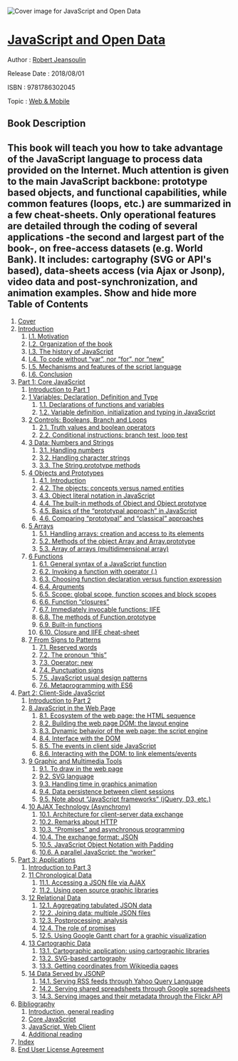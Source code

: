 ![Cover image for JavaScript and Open Data](https://imgdetail.ebookreading.net/cover/cover/web_mobile/EB9781786302045.jpg)

[JavaScript and Open Data](https://ebookreading.net/view/book/JavaScript+and+Open+Data-EB9781786302045_1.html "JavaScript and Open Data")
====================================================================================================================

Author : [Robert Jeansoulin](https://ebookreading.net/search/author/Robert+Jeansoulin)

Release Date : 2018/08/01

ISBN : 9781786302045

Topic : [Web & Mobile](https://ebookreading.net/search/category/web-mobile)

Book Description
-----------------

 This book will teach you how to take advantage of the JavaScript language to process data provided on the Internet. 
Much attention is given to the main JavaScript backbone: prototype based objects, and functional capabilities, while common features (loops, etc.) are summarized in a few cheat-sheets. Only operational features are detailed through the coding of several applications -the second and largest part of the book-, on free-access datasets (e.g. World Bank). It includes: cartography (SVG or API's based), data-sheets access (via Ajax or Jsonp), video data and post-synchronization, and animation examples.
        Show and hide more                
Table of Contents
-----------------

1. [Cover](https://ebookreading.net/view/book/JavaScript+and+Open+Data-EB9781786302045_1.html)
1. [Introduction](https://ebookreading.net/view/book/JavaScript+and+Open+Data-EB9781786302045_6.html)
    1. [I.1. Motivation](https://ebookreading.net/view/book/JavaScript+and+Open+Data-EB9781786302045_6.html#hI_1)
    1. [I.2. Organization of the book](https://ebookreading.net/view/book/JavaScript+and+Open+Data-EB9781786302045_6.html#hI_2)
    1. [I.3. The history of JavaScript](https://ebookreading.net/view/book/JavaScript+and+Open+Data-EB9781786302045_6.html#hI_3)
    1. [I.4. To code without “var”, nor “for”, nor “new”](https://ebookreading.net/view/book/JavaScript+and+Open+Data-EB9781786302045_6.html#hI_4)
    1. [I.5. Mechanisms and features of the script language](https://ebookreading.net/view/book/JavaScript+and+Open+Data-EB9781786302045_6.html#hI_5)
    1. [I.6. Conclusion](https://ebookreading.net/view/book/JavaScript+and+Open+Data-EB9781786302045_6.html#hI_6)
1. [Part 1: Core JavaScript](https://ebookreading.net/view/book/JavaScript+and+Open+Data-EB9781786302045_7.html)
    1. [Introduction to Part 1](https://ebookreading.net/view/book/JavaScript+and+Open+Data-EB9781786302045_8.html)
    1. [1 Variables: Declaration, Definition and Type](https://ebookreading.net/view/book/JavaScript+and+Open+Data-EB9781786302045_9.html)
        1. [1.1. Declarations of functions and variables](https://ebookreading.net/view/book/JavaScript+and+Open+Data-EB9781786302045_9.html#h1_1)
        1. [1.2. Variable definition, initialization and typing in JavaScript](https://ebookreading.net/view/book/JavaScript+and+Open+Data-EB9781786302045_9.html#h1_2)
    1. [2 Controls: Booleans, Branch and Loops](https://ebookreading.net/view/book/JavaScript+and+Open+Data-EB9781786302045_10.html)
        1. [2.1. Truth values and boolean operators](https://ebookreading.net/view/book/JavaScript+and+Open+Data-EB9781786302045_10.html#h2_1)
        1. [2.2. Conditional instructions: branch test, loop test](https://ebookreading.net/view/book/JavaScript+and+Open+Data-EB9781786302045_10.html#h2_2)
    1. [3 Data: Numbers and Strings](https://ebookreading.net/view/book/JavaScript+and+Open+Data-EB9781786302045_11.html)
        1. [3.1. Handling numbers](https://ebookreading.net/view/book/JavaScript+and+Open+Data-EB9781786302045_11.html#h3_1)
        1. [3.2. Handling character strings](https://ebookreading.net/view/book/JavaScript+and+Open+Data-EB9781786302045_11.html#h3_2)
        1. [3.3. The String.prototype methods](https://ebookreading.net/view/book/JavaScript+and+Open+Data-EB9781786302045_11.html#h3_3)
    1. [4 Objects and Prototypes](https://ebookreading.net/view/book/JavaScript+and+Open+Data-EB9781786302045_12.html)
        1. [4.1. Introduction](https://ebookreading.net/view/book/JavaScript+and+Open+Data-EB9781786302045_12.html#h4_1)
        1. [4.2. The objects: concepts versus named entities](https://ebookreading.net/view/book/JavaScript+and+Open+Data-EB9781786302045_12.html#h4_2)
        1. [4.3. Object literal notation in JavaScript](https://ebookreading.net/view/book/JavaScript+and+Open+Data-EB9781786302045_12.html#h4_3)
        1. [4.4. The built-in methods of Object and Object.prototype](https://ebookreading.net/view/book/JavaScript+and+Open+Data-EB9781786302045_12.html#h4_4)
        1. [4.5. Basics of the “prototypal approach” in JavaScript](https://ebookreading.net/view/book/JavaScript+and+Open+Data-EB9781786302045_12.html#h4_5)
        1. [4.6. Comparing “prototypal” and “classical” approaches](https://ebookreading.net/view/book/JavaScript+and+Open+Data-EB9781786302045_12.html#h4_6)
    1. [5 Arrays](https://ebookreading.net/view/book/JavaScript+and+Open+Data-EB9781786302045_13.html)
        1. [5.1. Handling arrays: creation and access to its elements](https://ebookreading.net/view/book/JavaScript+and+Open+Data-EB9781786302045_13.html#h5_1)
        1. [5.2. Methods of the object Array and Array.prototype](https://ebookreading.net/view/book/JavaScript+and+Open+Data-EB9781786302045_13.html#h5_2)
        1. [5.3. Array of arrays (multidimensional array)](https://ebookreading.net/view/book/JavaScript+and+Open+Data-EB9781786302045_13.html#h5_3)
    1. [6 Functions](https://ebookreading.net/view/book/JavaScript+and+Open+Data-EB9781786302045_14.html)
        1. [6.1. General syntax of a JavaScript function](https://ebookreading.net/view/book/JavaScript+and+Open+Data-EB9781786302045_14.html#h6_1)
        1. [6.2. Invoking a function with operator (.)](https://ebookreading.net/view/book/JavaScript+and+Open+Data-EB9781786302045_14.html#h6_2)
        1. [6.3. Choosing function declaration versus function expression](https://ebookreading.net/view/book/JavaScript+and+Open+Data-EB9781786302045_14.html#h6_3)
        1. [6.4. Arguments](https://ebookreading.net/view/book/JavaScript+and+Open+Data-EB9781786302045_14.html#h6_4)
        1. [6.5. Scope: global scope, function scopes and block scopes](https://ebookreading.net/view/book/JavaScript+and+Open+Data-EB9781786302045_14.html#h6_5)
        1. [6.6. Function “closures”](https://ebookreading.net/view/book/JavaScript+and+Open+Data-EB9781786302045_14.html#h6_6)
        1. [6.7. Immediately invocable functions: IIFE](https://ebookreading.net/view/book/JavaScript+and+Open+Data-EB9781786302045_14.html#h6_7)
        1. [6.8. The methods of Function.prototype](https://ebookreading.net/view/book/JavaScript+and+Open+Data-EB9781786302045_14.html#h6_8)
        1. [6.9. Built-in functions](https://ebookreading.net/view/book/JavaScript+and+Open+Data-EB9781786302045_14.html#h6_9)
        1. [6.10. Closure and IIFE cheat-sheet](https://ebookreading.net/view/book/JavaScript+and+Open+Data-EB9781786302045_14.html#h6_10)
    1. [7 From Signs to Patterns](https://ebookreading.net/view/book/JavaScript+and+Open+Data-EB9781786302045_15.html)
        1. [7.1. Reserved words](https://ebookreading.net/view/book/JavaScript+and+Open+Data-EB9781786302045_15.html#h7_1)
        1. [7.2. The pronoun “this”](https://ebookreading.net/view/book/JavaScript+and+Open+Data-EB9781786302045_15.html#h7_2)
        1. [7.3. Operator: new](https://ebookreading.net/view/book/JavaScript+and+Open+Data-EB9781786302045_15.html#h7_3)
        1. [7.4. Punctuation signs](https://ebookreading.net/view/book/JavaScript+and+Open+Data-EB9781786302045_15.html#h7_4)
        1. [7.5. JavaScript usual design patterns](https://ebookreading.net/view/book/JavaScript+and+Open+Data-EB9781786302045_15.html#h7_5)
        1. [7.6. Metaprogramming with ES6](https://ebookreading.net/view/book/JavaScript+and+Open+Data-EB9781786302045_15.html#h7_6)
1. [Part 2: Client-Side JavaScript](https://ebookreading.net/view/book/JavaScript+and+Open+Data-EB9781786302045_16.html)
    1. [Introduction to Part 2](https://ebookreading.net/view/book/JavaScript+and+Open+Data-EB9781786302045_17.html)
    1. [8 JavaScript in the Web Page](https://ebookreading.net/view/book/JavaScript+and+Open+Data-EB9781786302045_18.html)
        1. [8.1. Ecosystem of the web page: the HTML sequence](https://ebookreading.net/view/book/JavaScript+and+Open+Data-EB9781786302045_18.html#h8_1)
        1. [8.2. Building the web page DOM: the layout engine](https://ebookreading.net/view/book/JavaScript+and+Open+Data-EB9781786302045_18.html#h8_2)
        1. [8.3. Dynamic behavior of the web page: the script engine](https://ebookreading.net/view/book/JavaScript+and+Open+Data-EB9781786302045_18.html#h8_3)
        1. [8.4. Interface with the DOM](https://ebookreading.net/view/book/JavaScript+and+Open+Data-EB9781786302045_18.html#h8_4)
        1. [8.5. The events in client side JavaScript](https://ebookreading.net/view/book/JavaScript+and+Open+Data-EB9781786302045_18.html#h8_5)
        1. [8.6. Interacting with the DOM: to link elements/events](https://ebookreading.net/view/book/JavaScript+and+Open+Data-EB9781786302045_18.html#h8_6)
    1. [9 Graphic and Multimedia Tools](https://ebookreading.net/view/book/JavaScript+and+Open+Data-EB9781786302045_19.html)
        1. [9.1. To draw in the web page](https://ebookreading.net/view/book/JavaScript+and+Open+Data-EB9781786302045_19.html#h9_1)
        1. [9.2. SVG language](https://ebookreading.net/view/book/JavaScript+and+Open+Data-EB9781786302045_19.html#h9_2)
        1. [9.3. Handling time in graphics animation](https://ebookreading.net/view/book/JavaScript+and+Open+Data-EB9781786302045_19.html#h9_3)
        1. [9.4. Data persistence between client sessions](https://ebookreading.net/view/book/JavaScript+and+Open+Data-EB9781786302045_19.html#h9_4)
        1. [9.5. Note about “JavaScript frameworks” (jQuery, D3, etc.)](https://ebookreading.net/view/book/JavaScript+and+Open+Data-EB9781786302045_19.html#h9_5)
    1. [10 AJAX Technology (Asynchrony)](https://ebookreading.net/view/book/JavaScript+and+Open+Data-EB9781786302045_20.html)
        1. [10.1. Architecture for client-server data exchange](https://ebookreading.net/view/book/JavaScript+and+Open+Data-EB9781786302045_20.html#h10_1)
        1. [10.2. Remarks about HTTP](https://ebookreading.net/view/book/JavaScript+and+Open+Data-EB9781786302045_20.html#h10_2)
        1. [10.3. “Promises” and asynchronous programming](https://ebookreading.net/view/book/JavaScript+and+Open+Data-EB9781786302045_20.html#h10_3)
        1. [10.4. The exchange format: JSON](https://ebookreading.net/view/book/JavaScript+and+Open+Data-EB9781786302045_20.html#h10_4)
        1. [10.5. JavaScript Object Notation with Padding](https://ebookreading.net/view/book/JavaScript+and+Open+Data-EB9781786302045_20.html#h10_5)
        1. [10.6. A parallel JavaScript: the “worker”](https://ebookreading.net/view/book/JavaScript+and+Open+Data-EB9781786302045_20.html#h10_6)
1. [Part 3: Applications](https://ebookreading.net/view/book/JavaScript+and+Open+Data-EB9781786302045_21.html)
    1. [Introduction to Part 3](https://ebookreading.net/view/book/JavaScript+and+Open+Data-EB9781786302045_22.html)
    1. [11 Chronological Data](https://ebookreading.net/view/book/JavaScript+and+Open+Data-EB9781786302045_23.html)
        1. [11.1. Accessing a JSON file via AJAX](https://ebookreading.net/view/book/JavaScript+and+Open+Data-EB9781786302045_23.html#h11_1)
        1. [11.2. Using open source graphic libraries](https://ebookreading.net/view/book/JavaScript+and+Open+Data-EB9781786302045_23.html#h11_2)
    1. [12 Relational Data](https://ebookreading.net/view/book/JavaScript+and+Open+Data-EB9781786302045_24.html)
        1. [12.1. Aggregating tabulated JSON data](https://ebookreading.net/view/book/JavaScript+and+Open+Data-EB9781786302045_24.html#h12_1)
        1. [12.2. Joining data: multiple JSON files](https://ebookreading.net/view/book/JavaScript+and+Open+Data-EB9781786302045_24.html#h12_2)
        1. [12.3. Postprocessing: analysis](https://ebookreading.net/view/book/JavaScript+and+Open+Data-EB9781786302045_24.html#h12_3)
        1. [12.4. The role of promises](https://ebookreading.net/view/book/JavaScript+and+Open+Data-EB9781786302045_24.html#h12_4)
        1. [12.5. Using Google Gantt chart for a graphic visualization](https://ebookreading.net/view/book/JavaScript+and+Open+Data-EB9781786302045_24.html#h12_5)
    1. [13 Cartographic Data](https://ebookreading.net/view/book/JavaScript+and+Open+Data-EB9781786302045_25.html)
        1. [13.1. Cartographic application: using cartographic libraries](https://ebookreading.net/view/book/JavaScript+and+Open+Data-EB9781786302045_25.html#h13_1)
        1. [13.2. SVG-based cartography](https://ebookreading.net/view/book/JavaScript+and+Open+Data-EB9781786302045_25.html#h13_2)
        1. [13.3. Getting coordinates from Wikipedia pages](https://ebookreading.net/view/book/JavaScript+and+Open+Data-EB9781786302045_25.html#h13_3)
    1. [14 Data Served by JSONP](https://ebookreading.net/view/book/JavaScript+and+Open+Data-EB9781786302045_26.html)
        1. [14.1. Serving RSS feeds through Yahoo Query Language](https://ebookreading.net/view/book/JavaScript+and+Open+Data-EB9781786302045_26.html#h14_1)
        1. [14.2. Serving shared spreadsheets through Google spreadsheets](https://ebookreading.net/view/book/JavaScript+and+Open+Data-EB9781786302045_26.html#h14_2)
        1. [14.3. Serving images and their metadata through the Flickr API](https://ebookreading.net/view/book/JavaScript+and+Open+Data-EB9781786302045_26.html#h14_3)
1. [Bibliography](https://ebookreading.net/view/book/JavaScript+and+Open+Data-EB9781786302045_27.html)
    1. [Introduction, general reading](https://ebookreading.net/view/book/JavaScript+and+Open+Data-EB9781786302045_27.html#hb_1)
    1. [Core JavaScript](https://ebookreading.net/view/book/JavaScript+and+Open+Data-EB9781786302045_27.html#hb_2)
    1. [JavaScript, Web Client](https://ebookreading.net/view/book/JavaScript+and+Open+Data-EB9781786302045_27.html#hb_3)
    1. [Additional reading](https://ebookreading.net/view/book/JavaScript+and+Open+Data-EB9781786302045_27.html#hb_4)
1. [Index](https://ebookreading.net/view/book/JavaScript+and+Open+Data-EB9781786302045_28.html)
1. [End User License Agreement](https://ebookreading.net/view/book/JavaScript+and+Open+Data-EB9781786302045_30.html)
